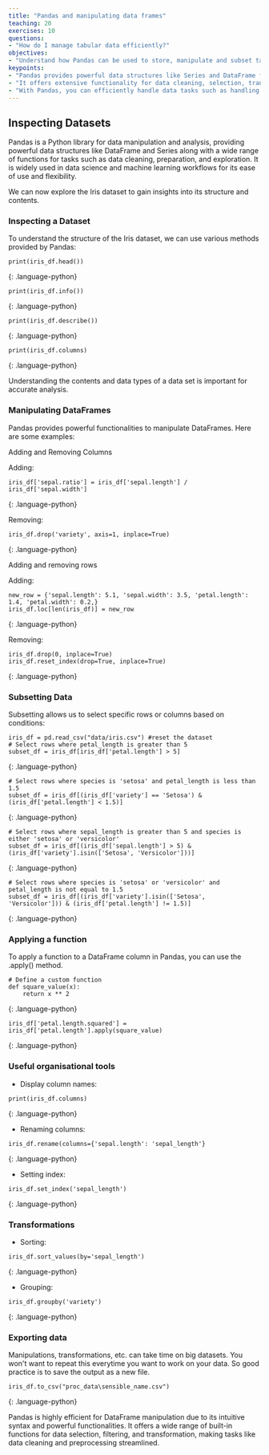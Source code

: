 ```yaml
---
title: "Pandas and manipulating data frames"
teaching: 20
exercises: 10
questions:
- "How do I manage tabular data efficiently?"
objectives:
- "Understand how Pandas can be used to store, manipulate and subset tabular data."
keypoints:
- "Pandas provides powerful data structures like Series and DataFrame for easy manipulation and analysis of structured data."
- "It offers extensive functionality for data cleaning, selection, transformation, and integration with other libraries like NumPy and Matplotlib."
- "With Pandas, you can efficiently handle data tasks such as handling missing values, merging datasets, and preparing data for machine learning models."
---
```


## Inspecting Datasets
Pandas is a Python library for data manipulation and analysis, providing powerful data structures like DataFrame and Series along with a wide range of functions for tasks such as data cleaning, preparation, and exploration. It is widely used in data science and machine learning workflows for its ease of use and flexibility.

We can now explore the Iris dataset to gain insights into its structure and contents.

### Inspecting a Dataset
To understand the structure of the Iris dataset, we can use various methods provided by Pandas:

```
print(iris_df.head())
```
{: .language-python}

```
print(iris_df.info())
```
{: .language-python}

```
print(iris_df.describe())
```
{: .language-python}

```
print(iris_df.columns)
```
{: .language-python}

Understanding the contents and data types of a data set is important for accurate analysis.

### Manipulating DataFrames
Pandas provides powerful functionalities to manipulate DataFrames. Here are some examples:

Adding and Removing Columns

Adding:
```
iris_df['sepal.ratio'] = iris_df['sepal.length'] / iris_df['sepal.width']
```
{: .language-python}

Removing:
```
iris_df.drop('variety', axis=1, inplace=True)
```
{: .language-python}

Adding and removing rows

Adding:
```
new_row = {'sepal.length': 5.1, 'sepal.width': 3.5, 'petal.length': 1.4, 'petal.width': 0.2,}
iris_df.loc[len(iris_df)] = new_row
```
{: .language-python}

Removing:
```
iris_df.drop(0, inplace=True)
iris_df.reset_index(drop=True, inplace=True)
```
{: .language-python}


### Subsetting Data

Subsetting allows us to select specific rows or columns based on conditions:

```
iris_df = pd.read_csv("data/iris.csv") #reset the dataset
# Select rows where petal_length is greater than 5
subset_df = iris_df[iris_df['petal.length'] > 5]
```
{: .language-python}

```
# Select rows where species is 'setosa' and petal_length is less than 1.5
subset_df = iris_df[(iris_df['variety'] == 'Setosa') & (iris_df['petal.length'] < 1.5)]
```
{: .language-python}

```
# Select rows where sepal_length is greater than 5 and species is either 'setosa' or 'versicolor'
subset_df = iris_df[(iris_df['sepal.length'] > 5) & (iris_df['variety'].isin(['Setosa', 'Versicolor']))]
```
{: .language-python}

```
# Select rows where species is 'setosa' or 'versicolor' and petal_length is not equal to 1.5
subset_df = iris_df[(iris_df['variety'].isin(['Setosa', 'Versicolor'])) & (iris_df['petal.length'] != 1.5)]
```
{: .language-python}


### Applying a function

To apply a function to a DataFrame column in Pandas, you can use the .apply() method.

```
# Define a custom function
def square_value(x):
    return x ** 2
```
{: .language-python}

```
iris_df['petal.length.squared'] = iris_df['petal.length'].apply(square_value)
```
{: .language-python}

### Useful organisational tools

* Display column names:
```
print(iris_df.columns)
```
{: .language-python}


* Renaming columns:
```
iris_df.rename(columns={'sepal.length': 'sepal_length'}
```
{: .language-python}


* Setting index: 
```
iris_df.set_index('sepal_length')
```
{: .language-python}

### Transformations

* Sorting:

```
iris_df.sort_values(by='sepal_length')
```
{: .language-python}

* Grouping:

```
iris_df.groupby('variety')
```
{: .language-python}

### Exporting data

Manipulations, transformations, etc. can take time on big datasets. You won't want to repeat this everytime you want to work on your data. So good practice is to save the output as a new file. 

```
iris_df.to_csv("proc_data\sensible_name.csv")
```
{: .language-python}


Pandas is highly efficient for DataFrame manipulation due to its intuitive syntax and powerful functionalities. It offers a wide range of built-in functions for data selection, filtering, and transformation, making tasks like data cleaning and preprocessing streamlined. 
